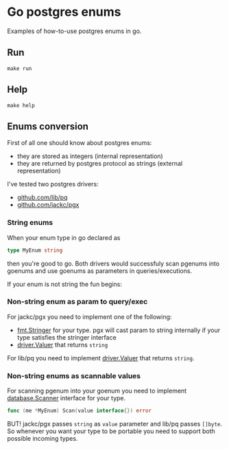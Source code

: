 # Go postgres enums

Examples of how-to-use postgres enums in go.

## Run

```
make run
```

## Help

```
make help
```

## Enums conversion

First of all one should know about postgres enums:

- they are stored as integers (internal representation)
- they are returned by postgres protocol as strings (external representation)

I've tested two postgres drivers:

- [github.com/lib/pq](https://github.com/lib/pq)
- [github.com/jackc/pgx](https://github.com/jackc/pgx)

### String enums

When your enum type in go declared as

```go
type MyEnum string
```

then you're good to go. Both drivers would successfuly scan pgenums into
goenums and use goenums as parameters in queries/executions.

If your enum is not string the fun begins:

### Non-string enum as param to query/exec

For jackc/pgx you need to implement one of the following:

- [fmt.Stringer](https://pkg.go.dev/fmt#Stringer) for your type. pgx will cast
  param to string internally if your type satisfies the stringer interface
- [driver.Valuer](https://pkg.go.dev/database/sql/driver#Valuer) that returns
  `string`

For lib/pq you need to implement
[driver.Valuer](https://pkg.go.dev/database/sql/driver#Valuer) that returns
`string`.

### Non-string enums as scannable values

For scanning pgenum into your goenum you need to implement
[database.Scanner](https://pkg.go.dev/database/sql#Scanner) interface for your
type.

```go
func (me *MyEnum) Scan(value interface{}) error
```

BUT! jackc/pgx passes `string` as `value` parameter and lib/pq passes `[]byte`.
So whenever you want your type to be portable you need to support both possible
incoming types.

